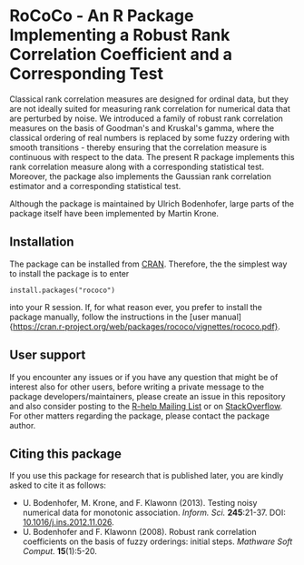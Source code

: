 # RoCoCo - An R Package Implementing a Robust Rank Correlation Coefficient and a Corresponding Test

Classical rank correlation measures are designed for ordinal data, but they are not ideally suited for measuring rank correlation for numerical data that are perturbed by noise. We introduced a family of robust rank correlation measures on the basis of Goodman's and Kruskal's gamma, where the classical ordering of real numbers is replaced by some fuzzy ordering with smooth transitions - thereby ensuring that the correlation measure is continuous with respect to the data. The present R package implements this rank correlation measure along with a corresponding statistical test. Moreover, the package also implements the Gaussian rank correlation estimator and a corresponding statistical test.

Although the package is maintained by Ulrich Bodenhofer, large parts of the
package itself have been implemented by Martin Krone.

## Installation

The package can be installed from
[CRAN](https://CRAN.R-project.org/package=rococo). Therefore, the the simplest way to install the package is to enter
```
install.packages("rococo")
```
into your R session. If, for what reason ever, you prefer to install the package manually, follow the instructions in the [user manual]{https://cran.r-project.org/web/packages/rococo/vignettes/rococo.pdf}.

## User support

If you encounter any issues or if you have any question that might be of interest also for other users, before writing a private message to the package developers/maintainers, please create an issue in this repository and also consider posting to the [R-help Mailing List](https://stat.ethz.ch/mailman/listinfo/r-help) or on [StackOverflow](https://stackoverflow.com/). For other matters regarding the package, please contact the package author.

## Citing this package

If you use this package for research that is published later, you are kindly asked to cite it as follows:

- U. Bodenhofer, M. Krone, and F. Klawonn (2013). Testing noisy numerical data for monotonic association. *Inform. Sci.* **245**:21-37. DOI: [10.1016/j.ins.2012.11.026](http://doi.org/10.1016/j.ins.2012.11.026).
- U. Bodenhofer and F. Klawonn (2008). Robust rank correlation coefficients on the basis of fuzzy orderings: initial steps. *Mathware Soft Comput.* **15**(1):5-20.
